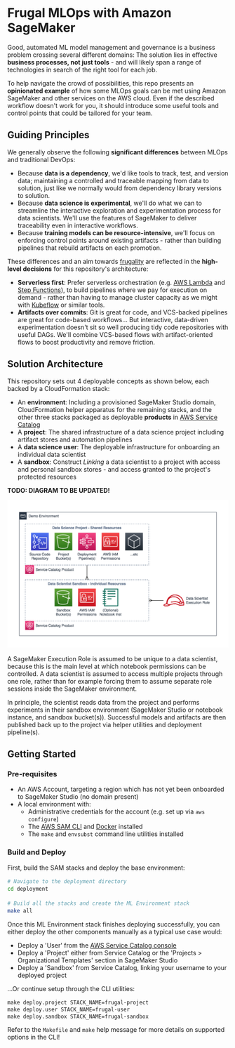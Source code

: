 # Frugal MLOps with Amazon SageMaker

Good, automated ML model management and governance is a business problem crossing several different domains: The solution lies in effective **business processes, not just tools** - and will likely span a range of technologies in search of the right tool for each job.

To help navigate the crowd of possibilities, this repo presents an **opinionated example** of how some MLOps goals can be met using Amazon SageMaker and other services on the AWS cloud. Even if the described workflow doesn't work for you, it should introduce some useful tools and control points that could be tailored for your team.


## Guiding Principles

We generally observe the following **significant differences** between MLOps and traditional DevOps:

- Because **data is a dependency**, we'd like tools to track, test, and version data; maintaining a controlled and traceable mapping from data to solution, just like we normally would from dependency library versions to solution.
- Because **data science is experimental**, we'll do what we can to streamline the interactive exploration and experimentation process for data scientists. We'll use the features of SageMaker to deliver traceability even in interactive workflows.
- Because **training models can be resource-intensive**, we'll focus on enforcing control points around existing artifacts - rather than building pipelines that rebuild artifacts on each promotion.

These differences and an aim towards [frugality](https://en.wiktionary.org/wiki/frugality) are reflected in the **high-level decisions** for this repository's architecture:

- **Serverless first**: Prefer serverless orchestration (e.g. [AWS Lambda](https://aws.amazon.com/lambda/) and [Step Functions](https://aws.amazon.com/step-functions/)), to build pipelines where we pay for execution on demand - rather than having to manage cluster capacity as we might with [Kubeflow](https://www.kubeflow.org/) or similar tools.
- **Artifacts over commits**: Git is great for code, and VCS-backed pipelines are great for code-based workflows... But interactive, data-driven experimentation doesn't sit so well producing tidy code repositories with useful DAGs. We'll combine VCS-based flows with artifact-oriented flows to boost productivity and remove friction.

## Solution Architecture

This repository sets out 4 deployable concepts as shown below, each backed by a CloudFormation stack:

- An **environment**: Including a provisioned SageMaker Studio domain, CloudFormation helper apparatus for the remaining stacks, and the other three stacks packaged as deployable **products** in [AWS Service Catalog](https://aws.amazon.com/servicecatalog/)
- A **project**: The shared infrastructure of a data science project including artifact stores and automation pipelines
- A **data science user**: The deployable infrastructure for onboarding an individual data scientist
- A **sandbox**: Construct *Linking* a data scientist to a project with access and personal sandbox stores - and access granted to the project's protected resources

**TODO: DIAGRAM TO BE UPDATED!**

![Environment, Project and Sandbox Overview](img/architecture-overview.png)

A SageMaker Execution Role is assumed to be unique to a data scientist, because this is the main level at which notebook permissions can be controlled. A data scientist is assumed to access multiple projects through one role, rather than for example forcing them to assume separate role sessions inside the SageMaker environment.

In principle, the scientist reads data from the project and performs experiments in their sandbox environment (SageMaker Studio or notebook instance, and sandbox bucket(s)). Successful models and artifacts are then published back up to the project via helper utilities and deployment pipeline(s).


## Getting Started

### Pre-requisites

- An AWS Account, targeting a region which has not yet been onboarded to SageMaker Studio (no domain present)
- A local environment with:
  - Administrative credentials for the account (e.g. set up via `aws configure`)
  - The [AWS SAM CLI](https://docs.aws.amazon.com/serverless-application-model/latest/developerguide/serverless-sam-cli-install.html) and [Docker](https://www.docker.com/products/docker-desktop) installed
  - The `make` and `envsubst` command line utilities installed

### Build and Deploy

First, build the SAM stacks and deploy the base environment:

```sh
# Navigate to the deployment directory
cd deployment

# Build all the stacks and create the ML Environment stack
make all
```

Once this ML Environment stack finishes deploying successfully, you can either deploy the other components manually as a typical use case would:

- Deploy a 'User' from the [AWS Service Catalog console](https://console.aws.amazon.com/servicecatalog/home?#products)
- Deploy a 'Project' either from Service Catalog or the 'Projects > Organizational Templates' section in SageMaker Studio
- Deploy a 'Sandbox' from Service Catalog, linking your username to your deployed project

...Or continue setup through the CLI utilities:

```
make deploy.project STACK_NAME=frugal-project
make deploy.user STACK_NAME=frugal-user
make deploy.sandbox STACK_NAME=frugal-sandbox
```

Refer to the `Makefile` and `make` help message for more details on supported options in the CLI!
